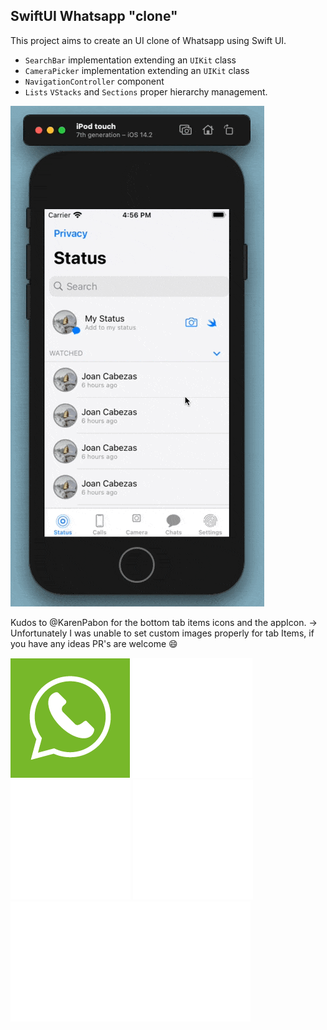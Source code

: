 ## SwiftUI Whatsapp "clone"

This project aims to create an UI clone of Whatsapp using Swift UI.

- ```SearchBar``` implementation extending an ```UIKit``` class
- ```CameraPicker``` implementation extending an ```UIKit``` class
- ```NavigationController``` component
- ```Lists```  ```VStacks``` and  ```Sections``` proper hierarchy management.

![Preview Gif](ReadmeImages/preview.gif)


Kudos to @KarenPabon for the bottom tab items icons and the appIcon.
-> Unfortunately I was unable to set custom images properly for tab Items, if you have any ideas PR's are welcome 😄

![App Icon](ReadmeImages/icon.png) ![Status Tab](ReadmeImages/status.png) 
![Camera Tab](ReadmeImages/camera.png) ![Chats Tab](ReadmeImages/chats.png)
![Settings Tab](ReadmeImages/settings.png)![Calls Tab](ReadmeImages/calls.png) 
